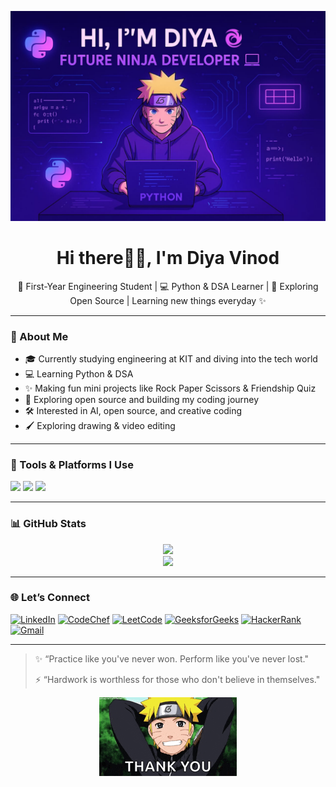 <p align="center">
  <img src="a1fa3007-1af1-4e18-ac22-6858a52ccd9d.jpg" alt="Diya Vinod GitHub Banner" />
</p>

<h1 align="center">Hi there👋🏻, I'm Diya Vinod </h1>
<p align="center">
  🌱 First-Year Engineering Student | 💻 Python & DSA Learner | 🚀 Exploring Open Source | Learning new things everyday ✨
</p>

---

### 💫 About Me

- 🎓 Currently studying engineering at KIT and diving into the tech world
- 💻 Learning Python & DSA
- ✨ Making fun mini projects like Rock Paper Scissors & Friendship Quiz
- 🌱 Exploring open source and building my coding journey
- 🛠️ Interested in AI, open source, and creative coding
- 🖌️ Exploring drawing & video editing 

---

### 🧰 Tools & Platforms I Use

<p>
  <img src="https://img.shields.io/badge/Python-3776AB?style=for-the-badge&logo=python&logoColor=white" />
  <img src="https://img.shields.io/badge/GitHub-181717?style=for-the-badge&logo=github&logoColor=white" />
  <a href="https://www.codechef.com/users/kit28aiml018">
    <img src="https://img.shields.io/badge/CodeChef-5B4638?style=for-the-badge&logo=codechef&logoColor=white" />
  </a>
</p>

---

### 📊 GitHub Stats

<p align="center">
  <img src="https://github-readme-stats.vercel.app/api?username=diyavinod1&show_icons=true&theme=tokyonight" />
  <br>
  <img src="https://github-readme-streak-stats.herokuapp.com/?user=diyavinod1&theme=tokyonight" />
</p>

---
### 🌐 Let’s Connect

[![LinkedIn](https://img.shields.io/badge/LinkedIn-0A66C2?style=for-the-badge&logo=linkedin&logoColor=white)](https://www.linkedin.com/in/diyavinod1)
[![CodeChef](https://img.shields.io/badge/CodeChef-5B4638?style=for-the-badge&logo=codechef&logoColor=white)](https://www.codechef.com/users/kit28aiml018)
[![LeetCode](https://img.shields.io/badge/LeetCode-FFA116?style=for-the-badge&logo=leetcode&logoColor=black)](https://leetcode.com/diya_vinod_/)
[![GeeksforGeeks](https://img.shields.io/badge/GeeksforGeeks-0F9D58?style=for-the-badge&logo=geeksforgeeks&logoColor=white)](https://auth.geeksforgeeks.org/user/diya_vinod/profile)
[![HackerRank](https://img.shields.io/badge/HackerRank-2EC866?style=for-the-badge&logo=hackerrank&logoColor=white)](https://www.hackerrank.com/profile/kit28_24bam018)
[![Gmail](https://img.shields.io/badge/Gmail-D14836?style=for-the-badge&logo=gmail&logoColor=white)](mailto:dhiyavinodarrived@gmail.com)

---


> ✨ “Practice like you've never won.
      Perform like you've never lost."
>
> ⚡ “Hardwork is worthless for those who don't believe in themselves."

<p align="center">
  <img src="naruto.gif" alt="The End" />
</p>


